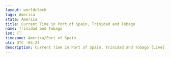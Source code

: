 ```yaml
---
layout: worldclock
tags: America
state: America
title: Current Time in Port of Spain, Trinidad and Tobago
name: Trinidad and Tobago
iso: TT
timezone: America/Port_of_Spain
utc: UTC -04:24
description: Current Time in Port of Spain, Trinidad and Tobago [Live], America. Live update now time in Port of Spain, timezone America/Port_of_Spain, UTC -04:24, Country ISO code & Current Local Time.
---
```


